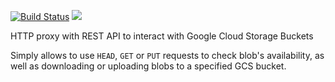 [![Build Status](https://api.cirrus-ci.com/github/cirruslabs/google-storage-proxy.svg)](https://cirrus-ci.com/github/cirruslabs/google-storage-proxy) [![](https://images.microbadger.com/badges/image/cirrusci/google-storage-proxy.svg)](https://microbadger.com/images/cirrusci/google-storage-proxy)

HTTP proxy with REST API to interact with Google Cloud Storage Buckets

Simply allows to use `HEAD`, `GET` or `PUT` requests to check blob's availability, as well as downloading or uploading
blobs to a specified GCS bucket.
